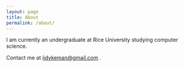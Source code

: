 ```yaml
---
layout: page
title: About
permalink: /about/
---
```


I am currently an undergraduate at Rice University studying computer science.

Contact me at ijdykeman@gmail.com .
